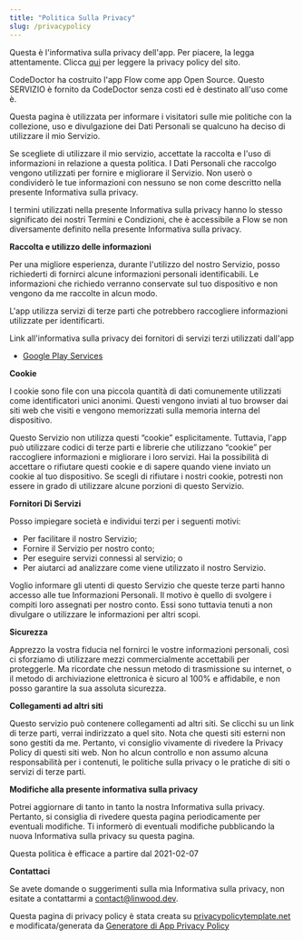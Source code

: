 ```yaml
---
title: "Politica Sulla Privacy"
slug: /privacypolicy
---
```


Questa è l'informativa sulla privacy dell'app. Per piacere, la legga attentamente. Clicca [qui](https://go.linwood.dev/privacypolicy) per leggere la privacy policy del sito.

CodeDoctor ha costruito l'app Flow come app Open Source. Questo SERVIZIO è fornito da CodeDoctor senza costi ed è destinato all'uso come è.

Questa pagina è utilizzata per informare i visitatori sulle mie politiche con la collezione, uso e divulgazione dei Dati Personali se qualcuno ha deciso di utilizzare il mio Servizio.

Se scegliete di utilizzare il mio servizio, accettate la raccolta e l'uso di informazioni in relazione a questa politica. I Dati Personali che raccolgo vengono utilizzati per fornire e migliorare il Servizio. Non userò o condividerò le tue informazioni con nessuno se non come descritto nella presente Informativa sulla privacy.

I termini utilizzati nella presente Informativa sulla privacy hanno lo stesso significato dei nostri Termini e Condizioni, che è accessibile a Flow se non diversamente definito nella presente Informativa sulla privacy.

**Raccolta e utilizzo delle informazioni**

Per una migliore esperienza, durante l'utilizzo del nostro Servizio, posso richiederti di fornirci alcune informazioni personali identificabili. Le informazioni che richiedo verranno conservate sul tuo dispositivo e non vengono da me raccolte in alcun modo.

L'app utilizza servizi di terze parti che potrebbero raccogliere informazioni utilizzate per identificarti.

Link all'informativa sulla privacy dei fornitori di servizi terzi utilizzati dall'app

* [Google Play Services](https://www.google.com/policies/privacy/)

**Cookie**

I cookie sono file con una piccola quantità di dati comunemente utilizzati come identificatori unici anonimi. Questi vengono inviati al tuo browser dai siti web che visiti e vengono memorizzati sulla memoria interna del dispositivo.

Questo Servizio non utilizza questi “cookie” esplicitamente. Tuttavia, l'app può utilizzare codici di terze parti e librerie che utilizzano “cookie” per raccogliere informazioni e migliorare i loro servizi. Hai la possibilità di accettare o rifiutare questi cookie e di sapere quando viene inviato un cookie al tuo dispositivo. Se scegli di rifiutare i nostri cookie, potresti non essere in grado di utilizzare alcune porzioni di questo Servizio.

**Fornitori Di Servizi**

Posso impiegare società e individui terzi per i seguenti motivi:

* Per facilitare il nostro Servizio;
* Fornire il Servizio per nostro conto;
* Per eseguire servizi connessi al servizio; o
* Per aiutarci ad analizzare come viene utilizzato il nostro Servizio.

Voglio informare gli utenti di questo Servizio che queste terze parti hanno accesso alle tue Informazioni Personali. Il motivo è quello di svolgere i compiti loro assegnati per nostro conto. Essi sono tuttavia tenuti a non divulgare o utilizzare le informazioni per altri scopi.

**Sicurezza**

Apprezzo la vostra fiducia nel fornirci le vostre informazioni personali, così ci sforziamo di utilizzare mezzi commercialmente accettabili per proteggerle. Ma ricordate che nessun metodo di trasmissione su internet, o il metodo di archiviazione elettronica è sicuro al 100% e affidabile, e non posso garantire la sua assoluta sicurezza.

**Collegamenti ad altri siti**

Questo servizio può contenere collegamenti ad altri siti. Se clicchi su un link di terze parti, verrai indirizzato a quel sito. Nota che questi siti esterni non sono gestiti da me. Pertanto, vi consiglio vivamente di rivedere la Privacy Policy di questi siti web. Non ho alcun controllo e non assumo alcuna responsabilità per i contenuti, le politiche sulla privacy o le pratiche di siti o servizi di terze parti.

**Modifiche alla presente informativa sulla privacy**

Potrei aggiornare di tanto in tanto la nostra Informativa sulla privacy. Pertanto, si consiglia di rivedere questa pagina periodicamente per eventuali modifiche. Ti informerò di eventuali modifiche pubblicando la nuova Informativa sulla privacy su questa pagina.

Questa politica è efficace a partire dal 2021-02-07

**Contattaci**

Se avete domande o suggerimenti sulla mia Informativa sulla privacy, non esitate a contattarmi a contact@linwood.dev.

Questa pagina di privacy policy è stata creata su [privacypolicytemplate.net](https://privacypolicytemplate.net) e modificata/generata da [Generatore di App Privacy Policy](https://app-privacy-policy-generator.nisrulz.com/)
